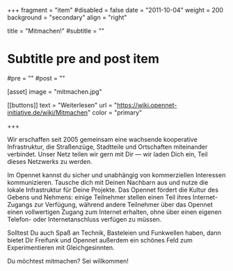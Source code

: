 +++
fragment = "item"
#disabled = false
date = "2011-10-04"
weight = 200
background = "secondary"
align = "right"

title = "Mitmachen!"
#subtitle = ""

# Subtitle pre and post item
#pre = ""
#post = ""

[asset]
  image = "mitmachen.jpg"

[[buttons]]
  text = "Weiterlesen"
  url = "https://wiki.opennet-initiative.de/wiki/Mitmachen"
  color = "primary"

+++

Wir erschaffen seit 2005 gemeinsam eine wachsende kooperative Infrastruktur, die Straßenzüge, Stadtteile und Ortschaften miteinander verbindet. Unser Netz teilen wir gern mit Dir — wir laden Dich ein, Teil dieses Netzwerks zu werden.

Im Opennet kannst du sicher und unabhängig von kommerziellen Interessen kommunizieren. Tausche dich mit Deinen Nachbarn aus und nutze die lokale Infrastruktur für Deine Projekte. Das Opennet fördert die Kultur des Gebens und Nehmens: einige Teilnehmer stellen einen Teil ihres Internet-Zugangs zur Verfügung, während andere Teilnehmer über das Opennet einen vollwertigen Zugang zum Internet erhalten, ohne über einen eigenen Telefon- oder Internetanschluss verfügen zu müssen.

Solltest Du auch Spaß an Technik, Basteleien und Funkwellen haben, dann bietet Dir Freifunk und Opennet außerdem ein schönes Feld zum Experimentieren mit Gleichgesinnten.

Du möchtest mitmachen? Sei willkommen!
